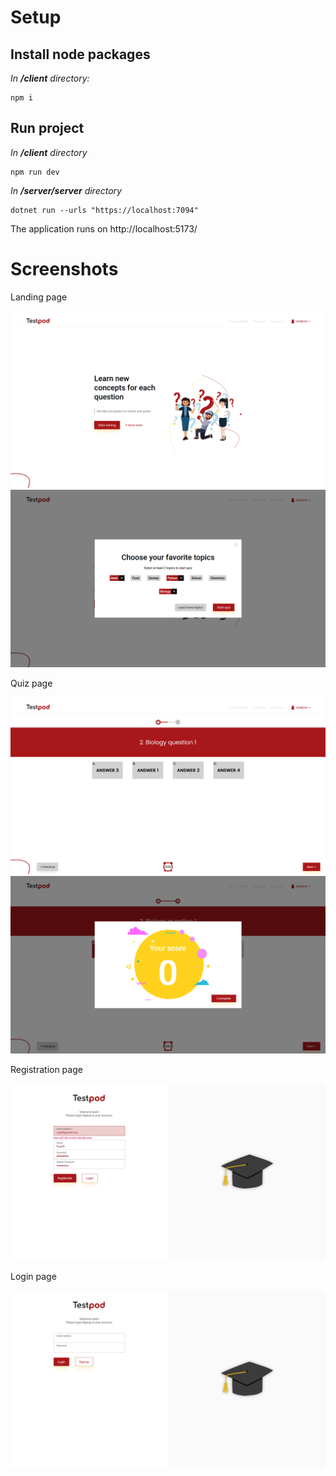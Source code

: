 # Setup
## Install node packages
_In **/client** directory:_
```
npm i
```

## Run project
_In **/client** directory_
```
npm run dev
```
_In **/server/server** directory_
```
dotnet run --urls "https://localhost:7094"
```

The application runs on http://localhost:5173/

# Screenshots
Landing page

![Landing page](./screenshots/landing-page.png)
![Select topics](./screenshots/select-topics.png)

Quiz page

![Quiz page](./screenshots/quiz-page.png)
![Quiz result](./screenshots/quiz-result.png)

Registration page 

![Registration page](./screenshots/registration-page.png)

Login page

![Login page](./screenshots/login-page.png)
